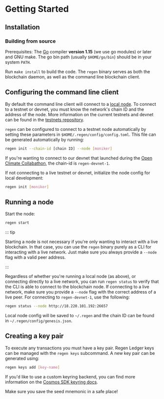 # Getting Started

## Installation

### Building from source

Prerequisites: The [Go](https://golang.org/doc/install) compiler **version 1.15** (we use
go modules) or later and GNU make. The go bin path (usually `$HOME/go/bin`) should be
in your system `PATH`.

Run `make install` to build the code. The `regen` binary serves as both the blockchain daemon, as well as
the command line blockchain client.

## Configuring the command line client

By default the command line client will connect to a [local node](#running-a-local-node).
To connect to a testnet or devnet, you must know the network's chain ID and the address of the node. More information on the current testnets and devnet can be found in the [testnets repository](https://github.com/regen-network/testnets).

`regen` can be configured to connect to a testnet node automatically by setting these
parameters in `$HOME/.regen/config/config.toml`. This file can be generated
automatically by running:

```sh
regen init --chain-id [chain ID] --node [moniker]
```
If you're wanting to connect to our devnet that launched during the [Open Climate Collabathon](https://www.collabathon.openclimate.earth/), the chain-id is `regen-devnet-1`.


If not connecting to a live testnet or devnet, initialize the node config for local development:

```sh
regen init [moniker]
```


## Running a node

Start the node:
```sh
regen start
```
::: tip

Starting a node is not necessary if you're only wanting to interact with a live blockchain. In that case, you can use the `regen` binary purely as a CLI for interacting with a live network. Just make sure you always provide a `--node` flag with a valid peer address.

:::

Regardless of whether you're running a local node (as above), or connecting directly to a live network, you can run `regen status` to verify that the CLI is able to connect to the blockchain node. If connecting to a live network, make sure you provide a `--node` flag with the correct address of a live peer. For connecting to `regen-devnet-1`, use the following:

```sh
regen status --node http://18.220.101.192:26657
```


Local node config will be saved to `~/.regen` and the chain ID can be found in `~/.regen/config/genesis.json`.

## Creating a key pair

To execute any transactions you must have a key pair. Regen Ledger keys can be managed with the `regen keys` subcommand. A new key pair can be generated using:

```sh
regen keys add [key-name]
```
If you'd like to use a custom keyring backend, you can find more information on the [Cosmos SDK keyring docs](https://docs.cosmos.network/master/run-node/keyring.html).


Make sure you save the seed mnemonic in a safe place!
